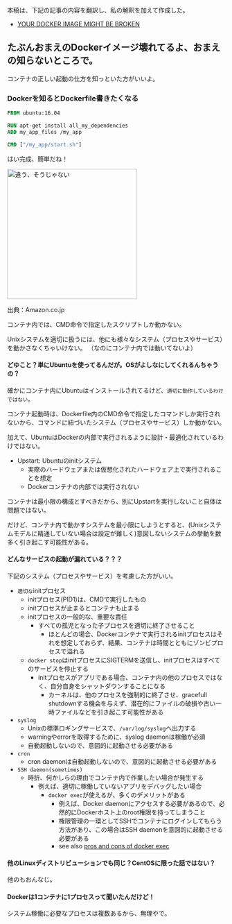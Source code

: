 本稿は、下記の記事の内容を翻訳し、私の解釈を加えて作成した。
- [YOUR DOCKER IMAGE MIGHT BE BROKEN](https://phusion.github.io/baseimage-docker/)

## たぶんおまえのDockerイメージ壊れてるよ、おまえの知らないところで。

コンテナの正しい起動の仕方を知っといた方がいいよ。

### Dockerを知るとDockerfile書きたくなる

```dockerfile
FROM ubuntu:16.04

RUN apt-get install all_my_dependencies
ADD my_app_files /my_app

CMD ["/my_app/start.sh"]
```

はい完成、簡単だね！

<img src="https://m.media-amazon.com/images/I/91uO6fqahML._AC_SL1500_.jpg" alt="違う、そうじゃない" width="300"/>

出典：Amazon.co.jp

コンテナ内では、CMD命令で指定したスクリプトしか動かない。

Unixシステムを適切に扱うには、他にも様々なシステム（プロセスやサービス）を動かさなくちゃいけない。
（なのにコンテナ内では動いてないよ）

#### どゆこと？単にUbuntuを使ってるんだが。OSがよしなにしてくれるんちゃうの？
確かにコンテナ内にUbuntuはインストールされてるけど、`適切に動作しているわけではない`。

コンテナ起動時は、Dockerfile内のCMD命令で指定したコマンドしか実行されないから、コマンドに紐づいたシステム（プロセスやサービス）しか動かない。

加えて、UbuntuはDockerの内部で実行されるように設計・最適化されているわけではない。
- Upstart: Ubuntuのinitシステム
    - 実際のハードウェアまたは仮想化されたハードウェア上で実行されることを想定
    - Dockerコンテナの内部では実行されない

コンテナは最小限の構成とすべきだから、別にUpstartを実行しないこと自体は問題ではない。

だけど、コンテナ内で動かすシステムを最小限にしようとすると、(Unixシステムモデルに精通していない場合は設定が難しく)意図しないシステムの挙動を数多く引き起こす可能性がある。

#### どんなサービスの起動が漏れている？？？
下記のシステム（プロセスやサービス）を考慮した方がいい。
- `適切な`initプロセス
    - initプロセス(PID1)は、CMDで実行したもの
    - initプロセスが止まるとコンテナも止まる
    - initプロセスの一般的な、重要な責任
        - すべての孤児となった子プロセスを適切に終了させること
            - ほとんどの場合、Dockerコンテナで実行されるinitプロセスはそれを想定しておらず、結果、コンテナは時間とともにゾンビプロセスで溢れる
    - `docker stop`はinitプロセスにSIGTERMを送信し、initプロセスはすべてのサービスを停止する
        - initプロセスがアプリである場合、コンテナ内の他のプロセスではなく、自分自身をシャットダウンすることになる
            - カーネルは、他のプロセスを強制的に終了させ、gracefull shutdownする機会を与えず、潜在的にファイルの破損や古い一時ファイルなどを引き起こす可能性がある
- `syslog`
    - Unixの標準ロギングサービスで、`/var/log/syslog`へ出力する
    - warningやerrorを取得するために、syslog daemonは稼働が必須
    - 自動起動しないので、意図的に起動させる必要がある
- `cron`
    - cron daemonは自動起動しないので、意図的に起動させる必要がある
- `SSH daemon(sometimes)`
    - 時折、何かしらの理由でコンテナ内で作業したい場合が発生する
        - 例えば、適切に稼働していないアプリをデバッグしたい場合
            - `docker exec`が使えるが、多くのデメリットがある
                - 例えば、Docker daemonにアクセスする必要があるので、必然的にDockerホスト上のroot権限を持ってしまうこと
                - 権限管理の一環としてSSHでコンテナにログインしてもらう方法があり、この場合はSSH daemonを意図的に起動させる必要がある
                - see also [pros and cons of docker exec](https://github.com/phusion/baseimage-docker#login-to-the-container-or-running-a-command-inside-it-via-docker-exec)

#### 他のLinuxディストリビューションでも同じ？CentOSに限った話ではない？
他のもおんなじ。

#### Dockerは1コンテナに1プロセスって聞いたんだけど！
システム稼働に必要なプロセスは複数あるから、無理やで。

